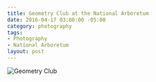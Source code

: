```yaml
---
title: Geometry Club at the National Arboretum
date: 2016-04-17 03:00:00 -05:00
category: photography
tags:
- Photography
- National Arboretum
layout: post
---
```


![Geometry Club](/images/geometry.jpg)
